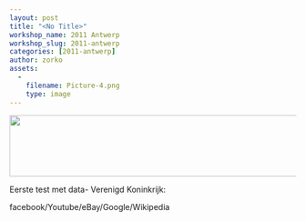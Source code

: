```yaml
---
layout: post
title: "<No Title>"
workshop_name: 2011 Antwerp
workshop_slug: 2011-antwerp
categories: [2011-antwerp]
author: zorko 
assets:
  -
    filename: Picture-4.png
    type: image
---
```

<a href="http://workshops.nodebox.net/2011-1/wp-content/uploads/2011/03/Picture-4.png"><img class="alignnone size-full wp-image-79" src="http://workshops.nodebox.net/2011-1/wp-content/uploads/2011/03/Picture-4.png" alt="" width="527" height="108" /></a>

Eerste test met data- Verenigd Koninkrijk:

facebook/Youtube/eBay/Google/Wikipedia
